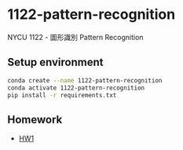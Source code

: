 # 1122-pattern-recognition

NYCU 1122 - 圖形識別 Pattern Recognition

## Setup environment

```bash
conda create --name 1122-pattern-recognition
conda activate 1122-pattern-recognition
pip install -r requirements.txt
```

## Homework

- [HW1](https://github.com/AndyChiangSH/1122-pattern-recognition/tree/main/Homework/HW1)
